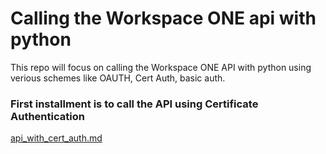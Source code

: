 # Calling the Workspace ONE api with python

This repo will focus on calling the Workspace ONE API with python using verious schemes like OAUTH, Cert Auth, basic auth.

### First installment is to call the API using Certificate Authentication

[api_with_cert_auth.md](api_with_cert_auth.md)